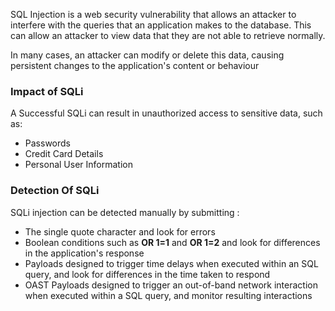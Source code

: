 
SQL Injection is a web security vulnerability that allows an attacker to interfere with the queries that an application makes to the database. This can allow an attacker to view data that they are not able to retrieve normally. 

In many cases, an attacker can modify or delete this data, causing persistent changes to the application's content or behaviour




### Impact of SQLi

A Successful SQLi can result in unauthorized access to sensitive data, such as:


- Passwords
- Credit Card Details
- Personal User Information




### Detection Of SQLi 

SQLi injection can be detected manually by submitting :

- The single quote character and look for errors
- Boolean conditions such as **OR 1=1** and **OR 1=2** and look for differences in the application's response
- Payloads designed to trigger time delays when executed within an SQL query, and look for differences in the time taken to respond
- OAST Payloads designed to trigger an out-of-band network interaction when executed within a SQL query, and monitor resulting interactions

